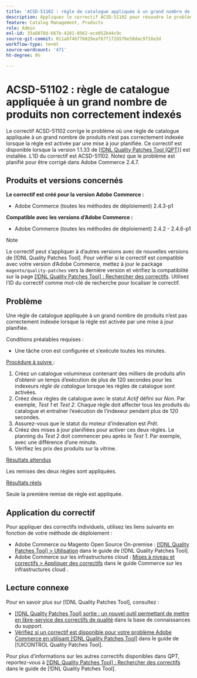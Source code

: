 ```yaml
---
title: 'ACSD-51102 : règle de catalogue appliquée à un grand nombre de produits non correctement indexés'
description: Appliquez le correctif ACSD-51102 pour résoudre le problème d’Adobe Commerce où une règle de catalogue appliquée à un grand nombre de produits n’est pas correctement indexée lorsque la règle est activée par une mise à jour planifiée.
feature: Catalog Management, Products
role: Admin
exl-id: 35a8078d-667b-4101-8562-ece052b44c9c
source-git-commit: 011a6f46f76029eaf67f172b576e58dac9710a3d
workflow-type: tm+mt
source-wordcount: '471'
ht-degree: 0%

---
```


# ACSD-51102 : règle de catalogue appliquée à un grand nombre de produits non correctement indexés

Le correctif ACSD-51102 corrige le problème où une règle de catalogue appliquée à un grand nombre de produits n’est pas correctement indexée lorsque la règle est activée par une mise à jour planifiée. Ce correctif est disponible lorsque la version 1.1.33 de [[!DNL Quality Patches Tool (QPT)]](https://experienceleague.adobe.com/en/docs/commerce-operations/tools/quality-patches-tool/quality-patches-tool-to-self-serve-quality-patches) est installée. L’ID du correctif est ACSD-51102. Notez que le problème est planifié pour être corrigé dans Adobe Commerce 2.4.7.

## Produits et versions concernés

**Le correctif est créé pour la version Adobe Commerce :**

* Adobe Commerce (toutes les méthodes de déploiement) 2.4.3-p1

**Compatible avec les versions d’Adobe Commerce :**

* Adobe Commerce (toutes les méthodes de déploiement) 2.4.2 - 2.4.6-p1

>[!NOTE]
>
>Le correctif peut s’appliquer à d’autres versions avec de nouvelles versions de [!DNL Quality Patches Tool]. Pour vérifier si le correctif est compatible avec votre version d’Adobe Commerce, mettez à jour le package `magento/quality-patches` vers la dernière version et vérifiez la compatibilité sur la page [[!DNL Quality Patches Tool] : Rechercher des correctifs](https://experienceleague.adobe.com/tools/commerce-quality-patches/index.html). Utilisez l’ID du correctif comme mot-clé de recherche pour localiser le correctif.

## Problème

Une règle de catalogue appliquée à un grand nombre de produits n’est pas correctement indexée lorsque la règle est activée par une mise à jour planifiée.

Conditions préalables requises :

* Une tâche cron est configurée et s’exécute toutes les minutes.

<u>Procédure à suivre </u> :

1. Créez un catalogue volumineux contenant des milliers de produits afin d’obtenir un temps d’exécution de plus de 120 secondes pour les indexeurs *règle de catalogue* lorsque les règles de catalogue sont activées.
2. Créez deux règles de catalogue avec le statut *Actif* défini sur *Non*.  Par exemple, *Test 1* et *Test 2*. Chaque règle doit affecter tous les produits du catalogue et entraîner l’exécution de l’indexeur pendant plus de 120 secondes.
3. Assurez-vous que le statut du moteur d’indexation est *Prêt*.
4. Créez des mises à jour planifiées pour activer ces deux règles. Le planning du *Test 2* doit commencer peu après le *Test 1*. Par exemple, avec une différence d’une minute.
5. Vérifiez les prix des produits sur la vitrine.

<u>Résultats attendus</u>

Les remises des deux règles sont appliquées.

<u>Résultats réels</u>

Seule la première remise de règle est appliquée.

## Application du correctif

Pour appliquer des correctifs individuels, utilisez les liens suivants en fonction de votre méthode de déploiement :

* Adobe Commerce ou Magento Open Source On-premise : [[!DNL Quality Patches Tool] > Utilisation](/help/tools/quality-patches-tool/usage.md) dans le guide de [!DNL Quality Patches Tool].
* Adobe Commerce sur les infrastructures cloud : [Mises à niveau et correctifs > Appliquer des correctifs](https://experienceleague.adobe.com/docs/commerce-cloud-service/user-guide/develop/upgrade/apply-patches.html) dans le guide Commerce sur les infrastructures cloud .

## Lecture connexe

Pour en savoir plus sur [!DNL Quality Patches Tool], consultez :

* [[!DNL Quality Patches Tool] sortie : un nouvel outil permettant de mettre en libre-service des correctifs de qualité](https://experienceleague.adobe.com/en/docs/commerce-operations/tools/quality-patches-tool/quality-patches-tool-to-self-serve-quality-patches) dans la base de connaissances du support.
* [Vérifiez si un correctif est disponible pour votre problème Adobe Commerce en utilisant [!DNL Quality Patches Tool]](/help/tools/quality-patches-tool/patches-available-in-qpt/check-patch-for-magento-issue-with-magento-quality-patches.md) dans le guide de [!UICONTROL Quality Patches Tool].


Pour plus d’informations sur les autres correctifs disponibles dans QPT, reportez-vous à [[!DNL Quality Patches Tool] : Rechercher des correctifs](<https://experienceleague.adobe.com/tools/commerce-quality-patches/index.html>) dans le guide de [!DNL Quality Patches Tool].
